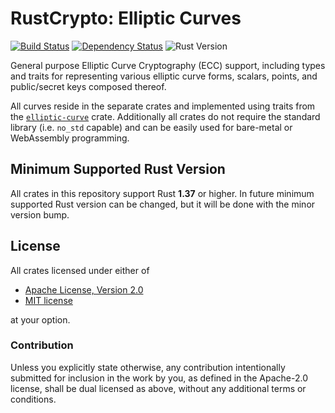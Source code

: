 # RustCrypto: Elliptic Curves

[![Build Status][build-image]][build-link]
[![Dependency Status][deps-image]][deps-link]
![Rust Version][rustc-image]

General purpose Elliptic Curve Cryptography (ECC) support, including types
and traits for representing various elliptic curve forms, scalars, points,
and public/secret keys composed thereof.

All curves reside in the separate crates and implemented using traits from
the [`elliptic-curve`](https://docs.rs/elliptic-curve/) crate. Additionally all
crates do not require the standard library (i.e. `no_std` capable) and can be
easily used for bare-metal or WebAssembly programming.

## Minimum Supported Rust Version

All crates in this repository support Rust **1.37** or higher. In future minimum
supported Rust version can be changed, but it will be done with the minor
version bump.

## License

All crates licensed under either of

 * [Apache License, Version 2.0](http://www.apache.org/licenses/LICENSE-2.0)
 * [MIT license](http://opensource.org/licenses/MIT)

at your option.

### Contribution

Unless you explicitly state otherwise, any contribution intentionally submitted
for inclusion in the work by you, as defined in the Apache-2.0 license, shall be
dual licensed as above, without any additional terms or conditions.

[//]: # (badges)

[build-image]: https://travis-ci.org/RustCrypto/elliptic-curve.svg?branch=master
[build-link]: https://travis-ci.org/RustCrypto/elliptic-curve
[deps-image]: https://deps.rs/repo/github/RustCrypto/elliptic-curve/status.svg
[deps-link]: https://deps.rs/repo/github/RustCrypto/elliptic-curve
[rustc-image]: https://img.shields.io/badge/rustc-1.37+-blue.svg

